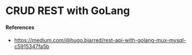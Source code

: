 # CRUD REST with GoLang



#### References 
* https://medium.com/@hugo.bjarred/rest-api-with-golang-mux-mysql-c5915347fa5b